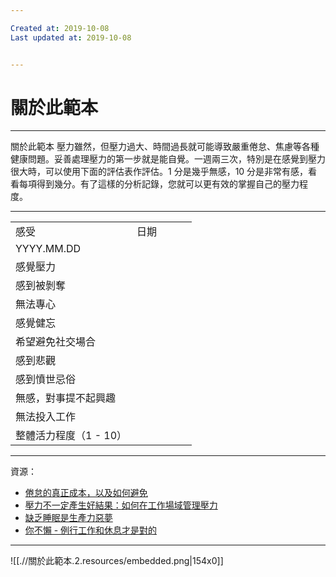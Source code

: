 ```yaml
---

Created at: 2019-10-08
Last updated at: 2019-10-08


---
```


# 關於此範本


* * *

關於此範本
壓力雖然，但壓力過大、時間過長就可能導致嚴重倦怠、焦慮等各種健康問題。妥善處理壓力的第一步就是能自覺。一週兩三次，特別是在感覺到壓力很大時，可以使用下面的評估表作評估。1 分是幾乎無感，10 分是非常有感，看看每項得到幾分。有了這樣的分析記錄，您就可以更有效的掌握自己的壓力程度。  

* * *

|     |     |     |     |     |
| --- | --- | --- | --- | --- |
| 感受  | 日期  |     |     |     |
| YYYY.MM.DD |     |     |     |
| 感覺壓力 |     |     |     |     |
| 感到被剝奪 |     |     |     |     |
| 無法專心 |     |     |     |     |
| 感覺健忘 |     |     |     |     |
| 希望避免社交場合 |     |     |     |     |
| 感到悲觀 |     |     |     |     |
| 感到憤世忌俗 |     |     |     |     |
| 無感，對事提不起興趣 |     |     |     |     |
| 無法投入工作 |     |     |     |     |
| 整體活力程度（1 - 10） |     |     |     |     |

* * *

資源：

* [倦怠的真正成本，以及如何避免](https://medium.com/taking-note/the-real-cost-of-burnout-and-how-to-avoid-it-a77c45a4328f)
* [壓力不一定產生好結果：如何在工作場域管理壓力](https://blog.evernote.com/blog/2017/06/13/pressure-doesnt-always-create-diamonds-stress-management-in-the-workplace/)
* [缺乏睡眠是生產力惡夢](https://blog.evernote.com/blog/2017/11/30/lack-of-sleep-productivity-nighmare/)
* [你不懶 - 例行工作和休息才是對的](https://blog.evernote.com/blog/2017/11/03/routines-breaks-good-for-you/)

* * *

![[.//關於此範本.2.resources/embedded.png\|154x0]]

